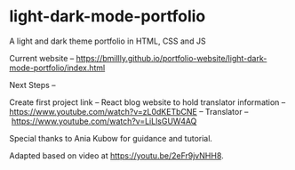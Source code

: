 # light-dark-mode-portfolio 
A light and dark theme portfolio in HTML, CSS and JS

Current website – https://bmillly.github.io/portfolio-website/light-dark-mode-portfolio/index.html

Next Steps – 

Create first project link
– React blog website to hold translator information – https://www.youtube.com/watch?v=zL0dKETbCNE
– Translator – https://www.youtube.com/watch?v=LiLlsGUW4AQ

Special thanks to Ania Kubow for guidance and tutorial. 

Adapted based on video at https://youtu.be/2eFr9jvNHH8. 
